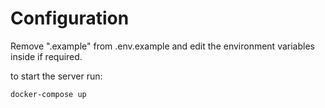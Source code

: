 # Configuration

Remove ".example" from .env.example and edit the environment variables inside if required.

to start the server run:  

```docker-compose up```
